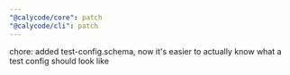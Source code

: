 ```yaml
---
"@calycode/core": patch
"@calycode/cli": patch
---
```


chore: added test-config.schema, now it's easier to actually know what a test config should look like
